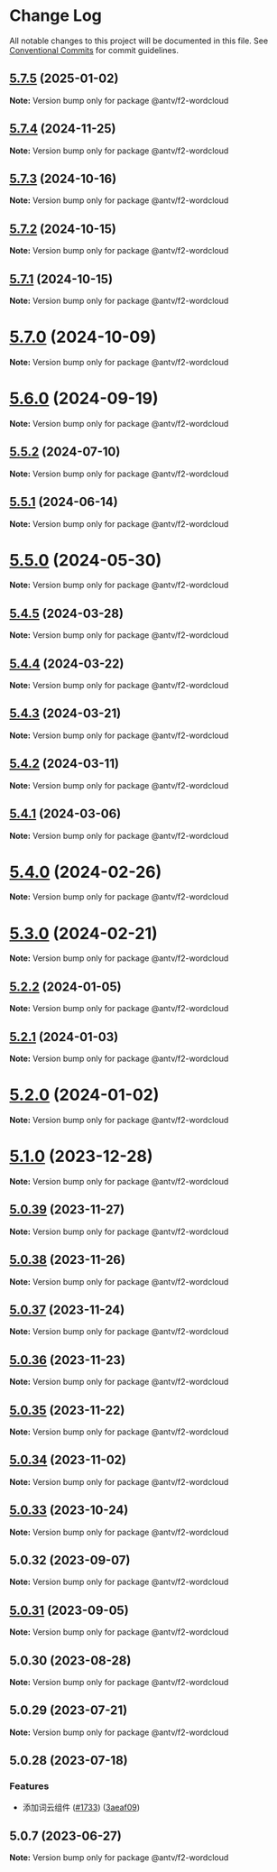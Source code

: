 # Change Log

All notable changes to this project will be documented in this file.
See [Conventional Commits](https://conventionalcommits.org) for commit guidelines.

## [5.7.5](https://github.com/antvis/f2/compare/v5.7.4...v5.7.5) (2025-01-02)

**Note:** Version bump only for package @antv/f2-wordcloud





## [5.7.4](https://github.com/antvis/f2/compare/v5.7.3...v5.7.4) (2024-11-25)

**Note:** Version bump only for package @antv/f2-wordcloud





## [5.7.3](https://github.com/antvis/f2/compare/v5.7.0...v5.7.3) (2024-10-16)

**Note:** Version bump only for package @antv/f2-wordcloud





## [5.7.2](https://github.com/antvis/f2/compare/v5.7.0...v5.7.2) (2024-10-15)

**Note:** Version bump only for package @antv/f2-wordcloud





## [5.7.1](https://github.com/antvis/f2/compare/v5.7.0...v5.7.1) (2024-10-15)

**Note:** Version bump only for package @antv/f2-wordcloud





# [5.7.0](https://github.com/antvis/f2/compare/v5.6.0...v5.7.0) (2024-10-09)

**Note:** Version bump only for package @antv/f2-wordcloud





# [5.6.0](https://github.com/antvis/f2/compare/v5.5.2...v5.6.0) (2024-09-19)

**Note:** Version bump only for package @antv/f2-wordcloud





## [5.5.2](https://github.com/antvis/f2/compare/v5.5.1...v5.5.2) (2024-07-10)

**Note:** Version bump only for package @antv/f2-wordcloud





## [5.5.1](https://github.com/antvis/f2/compare/v5.5.0...v5.5.1) (2024-06-14)

**Note:** Version bump only for package @antv/f2-wordcloud





# [5.5.0](https://github.com/antvis/f2/compare/v5.4.5...v5.5.0) (2024-05-30)

**Note:** Version bump only for package @antv/f2-wordcloud





## [5.4.5](https://github.com/antvis/f2/compare/v5.4.4...v5.4.5) (2024-03-28)

**Note:** Version bump only for package @antv/f2-wordcloud





## [5.4.4](https://github.com/antvis/f2/compare/v5.4.3...v5.4.4) (2024-03-22)

**Note:** Version bump only for package @antv/f2-wordcloud





## [5.4.3](https://github.com/antvis/f2/compare/v5.4.2...v5.4.3) (2024-03-21)

**Note:** Version bump only for package @antv/f2-wordcloud





## [5.4.2](https://github.com/antvis/f2/compare/v5.4.1...v5.4.2) (2024-03-11)

**Note:** Version bump only for package @antv/f2-wordcloud





## [5.4.1](https://github.com/antvis/f2/compare/v5.4.0...v5.4.1) (2024-03-06)

**Note:** Version bump only for package @antv/f2-wordcloud





# [5.4.0](https://github.com/antvis/f2/compare/v5.3.0...v5.4.0) (2024-02-26)

**Note:** Version bump only for package @antv/f2-wordcloud





# [5.3.0](https://github.com/antvis/f2/compare/v5.2.2...v5.3.0) (2024-02-21)

**Note:** Version bump only for package @antv/f2-wordcloud





## [5.2.2](https://github.com/antvis/f2/compare/v5.2.1...v5.2.2) (2024-01-05)

**Note:** Version bump only for package @antv/f2-wordcloud





## [5.2.1](https://github.com/antvis/f2/compare/v5.2.0...v5.2.1) (2024-01-03)

**Note:** Version bump only for package @antv/f2-wordcloud





# [5.2.0](https://github.com/antvis/f2/compare/v5.1.0...v5.2.0) (2024-01-02)

**Note:** Version bump only for package @antv/f2-wordcloud





# [5.1.0](https://github.com/antvis/f2/compare/v5.0.39...v5.1.0) (2023-12-28)

**Note:** Version bump only for package @antv/f2-wordcloud





## [5.0.39](https://github.com/antvis/f2/compare/v5.0.38...v5.0.39) (2023-11-27)

**Note:** Version bump only for package @antv/f2-wordcloud





## [5.0.38](https://github.com/antvis/f2/compare/v5.0.37...v5.0.38) (2023-11-26)

**Note:** Version bump only for package @antv/f2-wordcloud





## [5.0.37](https://github.com/antvis/f2/compare/v5.0.36...v5.0.37) (2023-11-24)

**Note:** Version bump only for package @antv/f2-wordcloud





## [5.0.36](https://github.com/antvis/f2/compare/v5.0.35...v5.0.36) (2023-11-23)

**Note:** Version bump only for package @antv/f2-wordcloud





## [5.0.35](https://github.com/antvis/f2/compare/v5.0.34...v5.0.35) (2023-11-22)

**Note:** Version bump only for package @antv/f2-wordcloud





## [5.0.34](https://github.com/antvis/f2/compare/v5.0.33...v5.0.34) (2023-11-02)

**Note:** Version bump only for package @antv/f2-wordcloud





## [5.0.33](https://github.com/antvis/f2/compare/v5.0.32...v5.0.33) (2023-10-24)

**Note:** Version bump only for package @antv/f2-wordcloud





## 5.0.32 (2023-09-07)

**Note:** Version bump only for package @antv/f2-wordcloud





## [5.0.31](https://github.com/antvis/f2/compare/v5.0.30...v5.0.31) (2023-09-05)

**Note:** Version bump only for package @antv/f2-wordcloud





## 5.0.30 (2023-08-28)

**Note:** Version bump only for package @antv/f2-wordcloud





## 5.0.29 (2023-07-21)

**Note:** Version bump only for package @antv/f2-wordcloud





## 5.0.28 (2023-07-18)


### Features

* 添加词云组件 ([#1733](https://github.com/antvis/f2/issues/1733)) ([3aeaf09](https://github.com/antvis/f2/commit/3aeaf0981bc9bcf34603b8e13bd51b46cc6cdcab))





## 5.0.7 (2023-06-27)

**Note:** Version bump only for package @antv/f2-wordcloud

